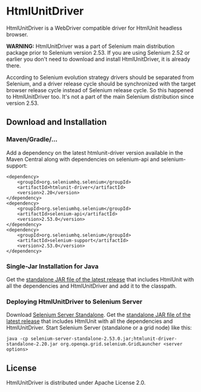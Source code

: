 # HtmlUnitDriver

HtmlUnitDriver is a WebDriver compatible driver for HtmlUnit headless browser.

**WARNING:** HtmlUnitDriver was a part of Selenium main distribution package prior to Selenium version 2.53. If you are using
Selenium 2.52 or earlier you don't need to download and install HtmlUnitDriver, it is already there.

According to Selenium evolution strategy drivers should be separated from Selenium, and a driver release cycle should
be synchronized with the target browser release cycle instead of Selenium release cycle. So this happened to
HtmlUnitDriver too. It's not a part of the main Selenium distribution since version 2.53.

## Download and Installation

### Maven/Gradle/...

Add a dependency on the latest htmlunit-driver version available in the Maven Central along with dependencies on
selenium-api and selenium-support:

```
<dependency>
    <groupId>org.seleniumhq.selenium</groupId>
    <artifactId>htmlunit-driver</artifactId>
    <version>2.20</version>
</dependency>
<dependency>
    <groupId>org.seleniumhq.selenium</groupId>
    <artifactId>selenium-api</artifactId>
    <version>2.53.0</version>
</dependency>
<dependency>
    <groupId>org.seleniumhq.selenium</groupId>
    <artifactId>selenium-support</artifactId>
    <version>2.53.0</version>
</dependency>
```

### Single-Jar Installation for Java

Get the [standalone JAR file of the latest release](https://github.com/SeleniumHQ/htmlunit-driver/releases) that includes HtmlUnit with all the dependencies and HtmlUnitDriver
and add it to the classpath.

### Deploying HtmlUnitDriver to Selenium Server

Download [Selenium Server Standalone](http://docs.seleniumhq.org/download/). Get the [standalone JAR file of the latest release](https://github.com/SeleniumHQ/htmlunit-driver/releases) that includes
HtmlUnit with all the dependencies and HtmlUnitDriver. Start Selenium Server (standalone or a grid node) like this:

```
java -cp selenium-server-standalone-2.53.0.jar;htmlunit-driver-standalone-2.20.jar org.openqa.grid.selenium.GridLauncher <server options>
```

## License

HtmlUnitDriver is distributed under Apache License 2.0.
